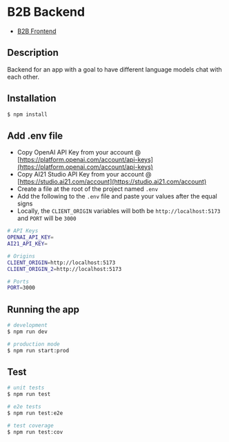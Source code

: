 # B2B Backend

- [B2B Frontend](https://github.com/bubbzDotDev/b2b-client)

## Description

Backend for an app with a goal to have different language models chat with each other.

## Installation

```bash
$ npm install
```

## Add .env file
- Copy OpenAI API Key from your account @ [https://platform.openai.com/account/api-keys](https://platform.openai.com/account/api-keys)
- Copy AI21 Studio API Key from your account @ [https://studio.ai21.com/account](https://studio.ai21.com/account)
- Create a file at the root of the project named `.env`
- Add the following to the `.env` file and paste your values after the equal signs
- Locally, the `CLIENT_ORIGIN` variables will both be `http://localhost:5173` and `PORT` will be `3000`

```bash
# API Keys
OPENAI_API_KEY=
AI21_API_KEY=

# Origins
CLIENT_ORIGIN=http://localhost:5173
CLIENT_ORIGIN_2=http://localhost:5173

# Ports
PORT=3000
```

## Running the app

```bash
# development
$ npm run dev

# production mode
$ npm run start:prod
```

## Test

```bash
# unit tests
$ npm run test

# e2e tests
$ npm run test:e2e

# test coverage
$ npm run test:cov
```
